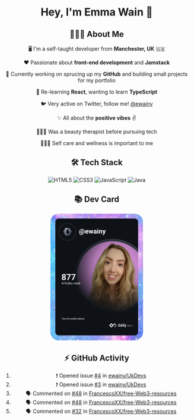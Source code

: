 <div align="center">
  
  # Hey, I'm Emma Wain 👋


## 👩🏼‍💻 About Me

🖥  I'm a self-taught developer from **Manchester, UK** 🇬🇧

❤️ Passionate about **front-end development** and **Jamstack**

💼 Currently working on sprucing up my **GitHub** and building small projects for my portfolio

🌱 Re-learning **React**, wanting to learn **TypeScript**

🐦 Very active on Twitter, follow me! [@ewainy](https://twitter.com/ewainy) 

✨ All about the **positive vibes** ✌️

💆🏼‍♀️ Was a beauty therapist before pursuing tech

🧘🏼‍♀️ Self care and wellness is important to me 

## 🛠 Tech Stack

<img alt="HTML5" src="https://img.shields.io/badge/html5-%23f4c5ff.svg?style=for-the-badge&logo=html5&logoColor=000000"/>
<img alt="CSS3" src="https://img.shields.io/badge/css3-%23cdc9ff.svg?style=for-the-badge&logo=css3&logoColor=000000"/>
<img alt="JavaScript" src="https://img.shields.io/badge/javascript-%23c7e2ff.svg?style=for-the-badge&logo=javascript&logoColor=000000"/>
<img alt="Java" src="https://img.shields.io/badge/java-%23c2fffb.svg?style=for-the-badge&logo=java&logoColor=000000"/>


## 📚 Dev Card
<a href="https://app.daily.dev/ewainy"><img src="https://github.com/ewainy/ewainy/blob/main/devcard.svg" width="250" alt="my dev card which shows a picture of me and shows articles read and favourite tech categories from the platform daily dev"/></a>


## ⚡ GitHub Activity

<!--START_SECTION:activity-->
1. ❗️ Opened issue [#4](https://github.com/ewainy/UkDevs/issues/4) in [ewainy/UkDevs](https://github.com/ewainy/UkDevs)
2. ❗️ Opened issue [#3](https://github.com/ewainy/UkDevs/issues/3) in [ewainy/UkDevs](https://github.com/ewainy/UkDevs)
3. 🗣 Commented on [#48](https://github.com/FrancescoXX/free-Web3-resources/issues/48) in [FrancescoXX/free-Web3-resources](https://github.com/FrancescoXX/free-Web3-resources)
4. 🗣 Commented on [#48](https://github.com/FrancescoXX/free-Web3-resources/issues/48) in [FrancescoXX/free-Web3-resources](https://github.com/FrancescoXX/free-Web3-resources)
5. 🗣 Commented on [#32](https://github.com/FrancescoXX/free-Web3-resources/issues/32) in [FrancescoXX/free-Web3-resources](https://github.com/FrancescoXX/free-Web3-resources)
<!--END_SECTION:activity-->

  </div>
